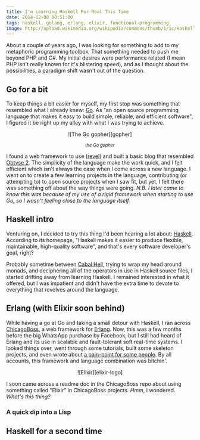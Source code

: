 ```yaml
---
title: I'm Learning Haskell For Real This Time
date: 2014-12-08 00:51:00
tags: haskell, golang, erlang, elixir, functional-programming
image: http://upload.wikimedia.org/wikipedia/commons/thumb/1/1c/Haskell-Logo.svg/602px-Haskell-Logo.svg.png
---
```


About a couple of years ago, I was looking for something to add to my metaphoric programming toolbox. That something needed to push me beyond PHP and C#. My initial desires were performance related (I mean PHP isn't really known for it's blistering speed), and as I thought about the possibilities, a paradigm shift wasn't out of the question.

<!--more-->

## Go for a bit

To keep things a bit easier for myself, my first stop was something that resembled what I already knew: [Go][go]. As "an open source programming language that makes it easy to build simple, reliable, and efficient software", I figured it be right up my alley with what I was trying to achieve.


<center>
![The Go gopher][gopher]
<p><sup><em>the Go gopher</em></sup></p>
</center>

I found a web framework to use ([revel][revel]) and built a basic blog that resembled [Obtvse 2][obtvse2]. The simplicity of the language make the work quick, and I felt efficient which isn't always the case when I come across a new language. I went on to create a few learning projects in the language, contributing (or attempting to) to open source projects when I saw fit, but yet, I felt there was something off about the way things were going. *N.B. I later came to know this was because of my use of a rigid framework when starting to use Go, so I wasn't feeling close to the language itself.*

[go]: https://golang.org/
[gopher]: https://golang.org/doc/gopher/frontpage.png
[obtvse2]: https://github.com/natew/obtvse2
[revel]: https://revel.github.io/

## Haskell intro

Venturing on, I decided to try this thing I'd been hearing a lot about: [Haskell][haskell]. According to its homepage, "Haskell makes it easier to produce flexible, maintainable, high-quality software", and that's every software developer's goal, right?

Probably sometime between [Cabal Hell][cabal-hell], trying to wrap my head around monads, and deciphering all of the operators in use in Haskell source files, I started drifting away from learning Haskell. I remained interested in what it offered, but I was impatient and didn't have the extra time to devote to everything that revolves around the language.

[cabal-hell]: http://www.well-typed.com/blog/2014/09/how-we-might-abolish-cabal-hell-part-1/
[haskell]: https://www.haskell.org/

## Erlang (with Elixir soon behind)

While having a go at Go and taking a small detour with Haskell, I ran across [ChicagoBoss][chicago-boss], a web framework for [Erlang][erlang]. Now, this was a few months before the big WhatsApp purchase by Facebook, but I still had heard of Erlang and its use in scalable and fault-tolerant soft real-time systems. I looked things over, went through some tutorials, built some skeleton projects, and even wrote about [a pain-point for some people][chicago-boss-auth]. By all accounts, this
framework and language combination was bitchin'.

<center>
![Elixir][elixir-logo]
</center>

I soon came across a readme doc in the ChicagoBoss repo about using something called "Elixir" in ChicagoBoss projects. *Hmm*, I wondered. *What's this thing?*



[chicago-boss]: http://www.chicagoboss.org/
[chicago-boss-auth]: /implementing-user-authentication-with-bcrypt-in-chicagoboss/ "Implementing User Authentication with bcrypt in ChicagoBoss"
[elixir]: http://elixir-lang.org/
[elixir-logo]: /assets/images/elixir-logo.png
[erlang]: http://www.erlang.org/

### A quick dip into a Lisp

[clojure]: http://clojure.org/
[common-lisp]: http://common-lisp.net/
[racket]: http://www.racket-lang.org/

## Haskell for a second time

